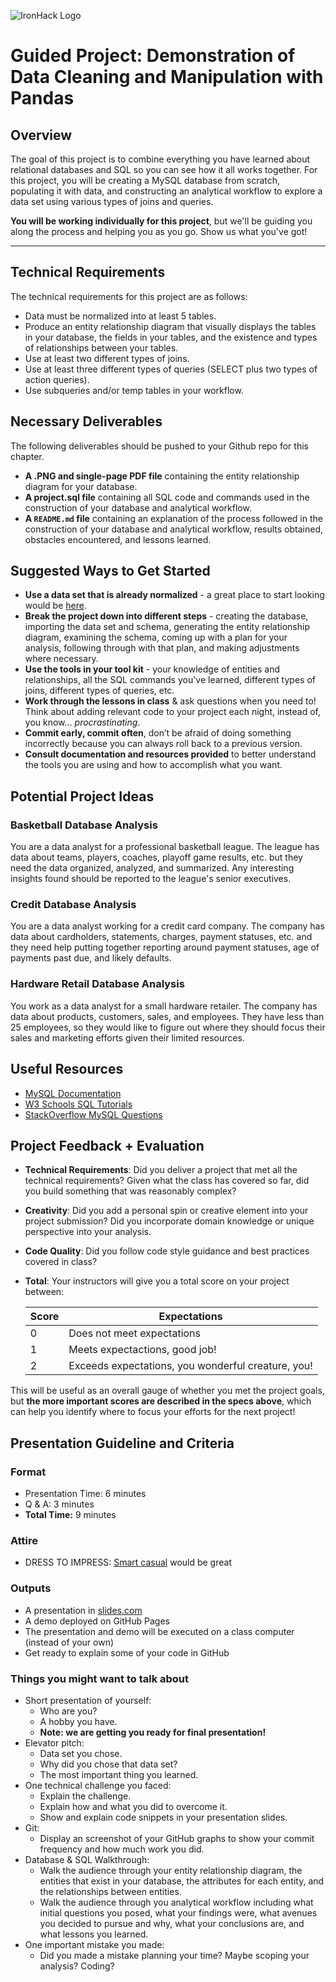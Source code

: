 ![IronHack Logo](https://s3-eu-west-1.amazonaws.com/ih-materials/uploads/upload_d5c5793015fec3be28a63c4fa3dd4d55.png)

# Guided Project: Demonstration of Data Cleaning and Manipulation with Pandas

## Overview

The goal of this project is to combine everything you have learned about relational databases and SQL so you can see how it all works together. For this project, you will be creating a MySQL database from scratch, populating it with data, and constructing an analytical workflow to explore a data set using various types of joins and queries.

**You will be working individually for this project**, but we'll be guiding you along the process and helping you as you go. Show us what you've got!

---

## Technical Requirements

The technical requirements for this project are as follows:

* Data must be normalized into at least 5 tables.
* Produce an entity relationship diagram that visually displays the tables in your database, the fields in your tables, and the existence and types of relationships between your tables.
* Use at least two different types of joins.
* Use at least three different types of queries (SELECT plus two types of action queries).
* Use subqueries and/or temp tables in your workflow.

## Necessary Deliverables

The following deliverables should be pushed to your Github repo for this chapter.

* **A .PNG and single-page PDF file** containing the entity relationship diagram for your database.
* **A project.sql file** containing all SQL code and commands used in the construction of your database and analytical workflow.
* **A ``README.md`` file** containing an explanation of the process followed in the construction of your database and analytical workflow, results obtained, obstacles encountered, and lessons learned.

## Suggested Ways to Get Started

* **Use a data set that is already normalized** - a great place to start looking would be [here](https://relational.fit.cvut.cz/search?tableCount%5B%5D=0-10&tableCount%5B%5D=10-30&dataType%5B%5D=Numeric&databaseSize%5B%5D=KB&databaseSize%5B%5D=MB).
* **Break the project down into different steps** - creating the database, importing the data set and schema, generating the entity relationship diagram, examining the schema, coming up with a plan for your analysis, following through with that plan, and making adjustments where necessary.
* **Use the tools in your tool kit** - your knowledge of entities and relationships, all the SQL commands you've learned, different types of joins, different types of queries, etc.
* **Work through the lessons in class** & ask questions when you need to! Think about adding relevant code to your project each night, instead of, you know... _procrastinating_.
* **Commit early, commit often**, don’t be afraid of doing something incorrectly because you can always roll back to a previous version.
* **Consult documentation and resources provided** to better understand the tools you are using and how to accomplish what you want.

## Potential Project Ideas

### Basketball Database Analysis

You are a data analyst for a professional basketball league. The league has data about teams, players, coaches, playoff game results, etc. but they need the data organized, analyzed, and summarized. Any interesting insights found should be reported to the league's senior executives.

### Credit Database Analysis

You are a data analyst working for a credit card company. The company has data about cardholders, statements, charges, payment statuses, etc. and they need help putting together reporting around payment statuses, age of payments past due, and likely defaults.

### Hardware Retail Database Analysis

You work as a data analyst for a small hardware retailer. The company has data about products, customers, sales, and employees. They have less than 25 employees, so they would like to figure out where they should focus their sales and marketing efforts given their limited resources.

## Useful Resources

* [MySQL Documentation](https://dev.mysql.com/doc/)
* [W3 Schools SQL Tutorials](https://www.w3schools.com/sql/default.asp)
* [StackOverflow MySQL Questions](https://stackoverflow.com/questions/tagged/mysql)

## Project Feedback + Evaluation

* __Technical Requirements__: Did you deliver a project that met all the technical requirements? Given what the class has covered so far, did you build something that was reasonably complex?

* __Creativity__: Did you add a personal spin or creative element into your project submission? Did you incorporate domain knowledge or unique perspective into your analysis.

* __Code Quality__: Did you follow code style guidance and best practices covered in class?

* __Total__: Your instructors will give you a total score on your project between:

    **Score**|**Expectations**
    -----|-----
    0|Does not meet expectations
    1|Meets expectactions, good job!
    2|Exceeds expectations, you wonderful creature, you!

This will be useful as an overall gauge of whether you met the project goals, but __the more important scores are described in the specs above__, which can help you identify where to focus your efforts for the next project!

## Presentation Guideline and Criteria

### Format

* Presentation Time: 6 minutes
* Q & A: 3 minutes
* **Total Time:** 9 minutes

### Attire

* DRESS TO IMPRESS: [Smart casual](https://en.wikipedia.org/wiki/Smart_casual) would be great

### Outputs

* A presentation in [slides.com](https://slides.com/)
* A demo deployed on GitHub Pages
* The presentation and demo will be executed on a class computer (instead of your own)
* Get ready to explain some of your code in GitHub

### Things you might want to talk about

* Short presentation of yourself:
	* Who are you?
	* A hobby you have.
  * __Note: we are getting you ready for final presentation!__
* Elevator pitch:
  * Data set you chose.
  * Why did you chose that data set?
  * The most important thing you learned.
* One technical challenge you faced:
  * Explain the challenge.
  * Explain how and what you did to overcome it.
  * Show and explain code snippets in your presentation slides.
* Git:
  * Display an screenshot of your GitHub graphs to show your commit frequency and how much work you did.
* Database & SQL Walkthrough:
  * Walk the audience through your entity relationship diagram, the entities that exist in your database, the attributes for each entity, and the relationships between entities.
  * Walk the audience through you analytical workflow including what initial questions you posed, what your findings were, what avenues you decided to pursue and why, what your conclusions are, and what lessons you learned.
* One important mistake you made:
  * Did you made a mistake planning your time? Maybe scoping your analysis? Coding?